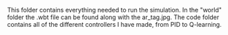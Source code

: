 This folder contains everything needed to run the simulation. In the "world" folder the .wbt file can be found along with the ar_tag.jpg. The code folder contains all of the different controllers I have made, from PID to Q-learning.
